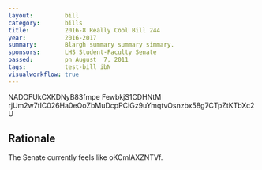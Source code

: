 ```yaml
---
layout:         bill
category:       bills
title:          2016-8 Really Cool Bill 244
year:           2016-2017
summary:        Blargh summary summary simmary.
sponsors:       LHS Student-Faculty Senate
passed:         pn August  7, 2011
tags:           test-bill ibN
visualworkflow: true
---
```



NADOFUkCXKDNyB83fmpe FewbkjS1CDHNtM rjUm2w7tIC026Ha0eOoZbMuDcpPCiGz9uYmqtvOsnzbx58g7CTpZtKTbXc2U 




Rationale
---------
The Senate currently feels like oKCmlAXZNTVf.
